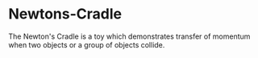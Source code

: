 # Newtons-Cradle
The Newton's Cradle is a toy which demonstrates transfer of momentum when two objects or a group of objects collide.

